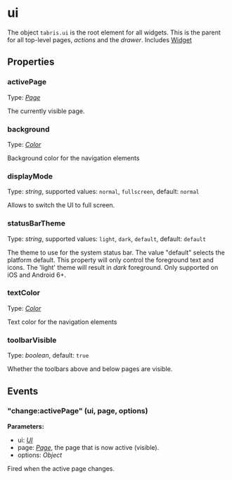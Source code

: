 ---
---
# ui
The object `tabris.ui` is the root element for all widgets. This is the parent for all top-level pages, *actions* and the *drawer*.
Includes [Widget](Widget.md)

## Properties
### activePage
Type: *[Page](Page.md)*

The currently visible page.
### background
Type: *[Color](../types.md#color)*

Background color for the navigation elements
### displayMode
Type: *string*, supported values: `normal`, `fullscreen`, default: `normal`

Allows to switch the UI to full screen.
### statusBarTheme
Type: *string*, supported values: `light`, `dark`, `default`, default: `default`

The theme to use for the system status bar. The value "default" selects the platform default. This property will only control the foreground text and icons. The 'light' theme will result in *dark* foreground. Only supported on iOS and Android 6+.
### textColor
Type: *[Color](../types.md#color)*

Text color for the navigation elements
### toolbarVisible
Type: *boolean*, default: `true`

Whether the toolbars above and below pages are visible.

## Events
### "change:activePage" (ui, page, options)

**Parameters:** 

- ui: *[UI](UI.md)*
- page: *[Page](Page.md)*, the page that is now active (visible).
- options: *Object*

Fired when the active page changes.

